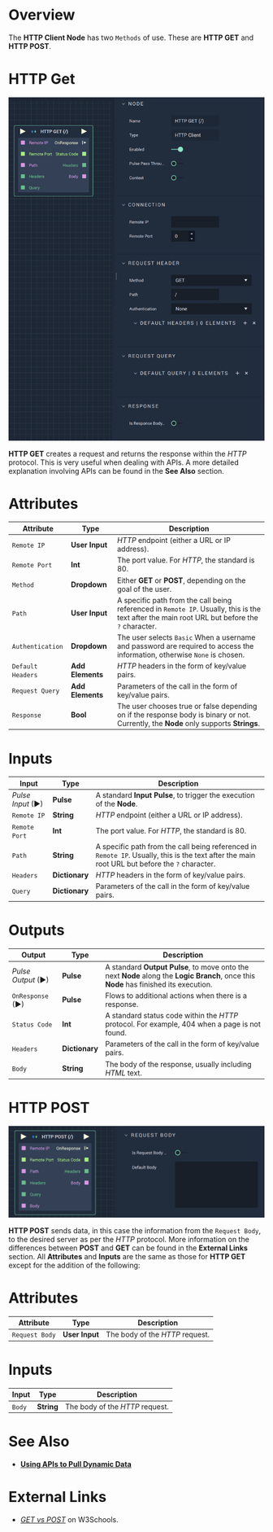 # Overview



The **HTTP Client Node** has two `Methods` of use. These are **HTTP GET** and **HTTP POST**. 


# HTTP Get
![The HTTP GET Node.](../../../.gitbook/assets/httpget.png)

**HTTP GET** creates a request and returns the response within the *HTTP* protocol. This is very useful when dealing with APIs. A more detailed explanation involving APIs can be found in the **See Also** section. 



# Attributes

|Attribute|Type|Description|
|---|---|---|
|`Remote IP`|**User Input**|*HTTP* endpoint (either a URL or IP address).|
|`Remote Port`|**Int**|The port value. For *HTTP*, the standard is 80.|
|`Method`|**Dropdown**|Either **GET** or **POST**, depending on the goal of the user.|
|`Path`|**User Input**|A specific path from the call being referenced in `Remote IP`. Usually, this is the text after the main root URL but before the `?` character.|
|`Authentication`|**Dropdown**|The user selects `Basic` When a username and password are required to access the information, otherwise `None` is chosen.|
|`Default Headers`|**Add Elements**|*HTTP* headers in the form of key/value pairs.|
|`Request Query`|**Add Elements**|Parameters of the call in the form of key/value pairs.|
|`Response`|**Bool**|The user chooses true or false depending on if the response body is binary or not. Currently, the **Node** only supports **Strings**.|

# Inputs

|Input|Type|Description|
|---|---|---|
|*Pulse Input* (►)|**Pulse**|A standard **Input Pulse**, to trigger the execution of the **Node**.|
|`Remote IP`|**String**|*HTTP* endpoint (either a URL or IP address).|
|`Remote Port`|**Int**|The port value. For *HTTP*, the standard is 80.|
|`Path`|**String**|A specific path from the call being referenced in `Remote IP`. Usually, this is the text after the main root URL but before the `?` character.|
|`Headers`|**Dictionary**|*HTTP* headers in the form of key/value pairs.|
|`Query`|**Dictionary**|Parameters of the call in the form of key/value pairs.|



# Outputs

|Output|Type|Description|
|---|---|---|
|*Pulse Output* (►)|**Pulse**|A standard **Output Pulse**, to move onto the next **Node** along the **Logic Branch**, once this **Node** has finished its execution.|
|`OnResponse` (►)|**Pulse**|Flows to additional actions when there is a response.|
|`Status Code`|**Int**|A standard status code within the *HTTP* protocol. For example, 404 when a page is not found.|
|`Headers`|**Dictionary**|Parameters of the call in the form of key/value pairs.|
|`Body`|**String**|The body of the response, usually including *HTML* text.|




# HTTP POST

![The HTTP POST Node.](../../../.gitbook/assets/httppost.png)



**HTTP POST** sends data, in this case the information from the `Request Body`, to the desired server as per the *HTTP* protocol. More information on the differences between **POST** and **GET** can be found in the **External Links** section. All **Attributes** and **Inputs** are the same as those for **HTTP GET** except for the addition of the following:

# Attributes

|Attribute|Type|Description|
|---|---|---|
|`Request Body`|**User Input**|The body of the *HTTP* request.|

# Inputs

|Input|Type|Description|
|---|---|---|
|`Body`|**String**|The body of the *HTTP* request.|

# See Also

* [**Using APIs to Pull Dynamic Data**](https://docs.incari.com/incari-studio/v/2021.3-unreleased/demo-projects/using-apis-to-pull-dynamic-data#http-get)

# External Links

* [*GET vs POST*](https://www.w3schools.com/tags/ref_httpmethods.asp) on W3Schools.